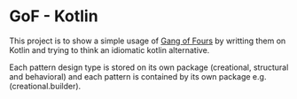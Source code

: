 # GoF - Kotlin
This project is to show a simple usage of [Gang of Fours](https://en.wikipedia.org/wiki/Design_Patterns) by writting them on Kotlin and trying to think an idiomatic kotlin alternative.

Each pattern design type is stored on its own package (creational, structural and behavioral) and each pattern is contained by its own package e.g. (creational.builder).
